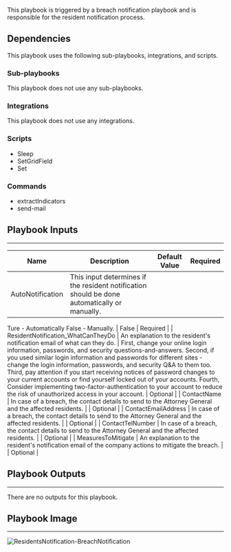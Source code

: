 This playbook is triggered by a breach notification playbook and is responsible for the resident notification process.

## Dependencies
This playbook uses the following sub-playbooks, integrations, and scripts.

### Sub-playbooks
This playbook does not use any sub-playbooks.

### Integrations
This playbook does not use any integrations.

### Scripts
* Sleep
* SetGridField
* Set

### Commands
* extractIndicators
* send-mail

## Playbook Inputs
---

| **Name** | **Description** | **Default Value** | **Required** |
| --- | --- | --- | --- |
| AutoNotification | This input determines if the resident notification should be done automatically or manually.
Ture \- Automatically
False \- Manually. | False | Required |
| ResidentNotification_WhatCanTheyDo | An explanation to the resident's notification email of what can they do. | First, change your online login information, passwords, and security questions-and-answers. 
Second, if you used similar login information and passwords for different sites - change the login information, passwords, and security Q&A to them too.
Third, pay attention if you start receiving notices of password changes to your current accounts or find yourself locked out of your accounts.
Fourth, Consider implementing two-factor-authentication to your account to reduce the risk of unauthorized access in your account. | Optional |
| ContactName | In case of a breach, the contact details to send to the Attorney General and the affected residents. |  | Optional |
| ContactEmailAddress | In case of a breach, the contact details to send to the Attorney General and the affected residents. |  | Optional |
| ContactTelNumber | In case of a breach, the contact details to send to the Attorney General and the affected residents. |  | Optional |
| MeasuresToMitigate | An explanation to the resident's notification email of the company actions to mitigate the breach. |  | Optional |

## Playbook Outputs
---
There are no outputs for this playbook.

## Playbook Image
---
![ResidentsNotification-BreachNotification](../../doc_files/Residents_Notification.png/n)
